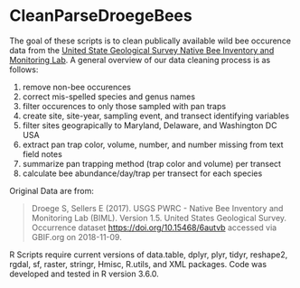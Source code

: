 # CleanParseDroegeBees

The goal of these scripts is to clean publically available wild bee occurence data from the [United State Geological Survey Native Bee Inventory and Monitoring Lab](https://www.usgs.gov/centers/pwrc/science/native-bee-inventory-and-monitoring-lab?qt-science_center_objects=0#qt-science_center_objects).
A general overview of our data cleaning process is as follows:
1. remove non-bee occurences
2. correct mis-spelled species and genus names
3. filter occurences to only those sampled with pan traps
4. create site, site-year, sampling event, and transect identifying variables
5. filter sites geograpically to Maryland, Delaware, and Washington DC USA
6. extract pan trap color, volume, number, and number missing from text field notes
7. summarize pan trapping method (trap color and volume) per transect
8. calculate bee abundance/day/trap per transect for each species

Original Data are from:
>Droege S, Sellers E (2017). USGS PWRC - Native Bee Inventory and Monitoring Lab (BIML). Version 1.5. United States Geological Survey. Occurrence dataset https://doi.org/10.15468/6autvb accessed via GBIF.org on 2018-11-09. 

R Scripts require current versions of data.table, dplyr, plyr, tidyr, reshape2, rgdal, sf, raster, stringr, Hmisc, R.utils, and XML packages. Code was developed and tested in R version 3.6.0.
